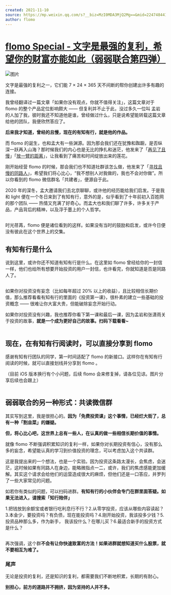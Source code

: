 ```yaml
---
created: 2021-11-10
source: https://mp.weixin.qq.com/s?__biz=MzI0MDA3MjQ2Mg==&mid=2247484419&idx=1&sn=c498d3c3d2abcf1d8b8dd9d327bb1fd6&chksm=e9212662de56af74ad057dadf700d8cd4119f644db4f0dec67ba753aad1583de2b1c8071b420#rd
author: flomo
---
```


# [flomo Special - 文字是最强的复利，希望你的财富亦能如此（弱弱联合第四弹）](https://mp.weixin.qq.com/s?__biz=MzI0MDA3MjQ2Mg==&mid=2247484419&idx=1&sn=c498d3c3d2abcf1d8b8dd9d327bb1fd6&chksm=e9212662de56af74ad057dadf700d8cd4119f644db4f0dec67ba753aad1583de2b1c8071b420#rd)


![图片](https://mmbiz.qpic.cn/mmbiz_png/wDNLH7zcd1Mxt6JHEkxroBtNKiaeicz2ibowNlt2z6lnyyVpx5P7kFdW8PdLLQmJUN4eiaZjibq1WmGMKrSnGvtg7Jw/640?wx_fmt=png&tp=png&wxfrom=5&wx_lazy=1&wx_co=1)

文字是最强的复利之一，它们能 7 × 24 × 365 天不间断的帮你创建出许多有趣的连接。

我曾经翻译过一篇文章「如果你没有观点，你就不值得关注」，这篇文章对于 flomo 的整个产品定位影响颇大 —— 但复利并不止于此，没过多久一位叫 孟岩 的人加了我，彼时我还不知道他是谁，曾经做过什么，只是说希望能转载这篇文章给他的团队，我便欣然答应了。

**后来我才知道，曾经的且慢，现在的有知有行，就是他的作品。**

而 flomo 的诞生，也和孟大有一些渊源。因为那会我们还在犹豫和踟蹰，是否纵深一跃再入山海？那时候我们的内心也是无比的挣扎和迷茫，他发来了「[再见了且慢](https://mp.weixin.qq.com/s?__biz=MzIzNTQ4ODg4OA==&mid=2247484844&idx=1&sn=88d937dad204fe633185848bc9d7586c&scene=21#wechat_redirect "再见了且慢")」「[放一臂的距离](https://mp.weixin.qq.com/s?__biz=MzIzNTQ4ODg4OA==&mid=2247484938&idx=1&sn=2f803453e7f816422adb1b53d152641c&scene=21#wechat_redirect "放一臂的距离")」，让我看到了痛苦和时间绽放出来的莲花。

刚开始经营 flomo 的时候，那会我们也不知道社群该怎么做，他发来了「[寻找且慢的同路人](https://mp.weixin.qq.com/s?__biz=MzIzNTQ4ODg4OA==&mid=2247484304&idx=1&sn=af2c21bce5019767fd6a35d48a9b6e1e&scene=21#wechat_redirect "寻找且慢的同路人")」，希望我们将心比心，“我不想别人对我做的，我也不会对你做”。所以你看到的 flomo 微信群名「共建者」，便源自于此。

2020 年的深冬，孟大邀请我们去北京聊聊，或许他的经历能给我们启发。于是我和 light 便在一个冬日来到了有知有行，意外的是，似乎看到了十年前初入百姓网的那个团队 —— 热情又充满了好奇心。而孟大也和我们聊了许多，许多关于产品，产品背后的精神，以及浮于墨上的个人哲学。

![图片](data:image/gif;base64,iVBORw0KGgoAAAANSUhEUgAAAAEAAAABCAYAAAAfFcSJAAAADUlEQVQImWNgYGBgAAAABQABh6FO1AAAAABJRU5ErkJggg==)

时光荏苒，flomo 便是诸位看到的这样。如果没有当时的鼓励和启发，或许今日便没有彼此在这个世界上的交集。

## **有知有行是什么**

说到这里，或许你还不知道有知有行是什么。在这里如 flomo 曾经给你的一封信一样，他们也给所有想要开始投资的用户一封信，也许看完，你就知道是否是同路人了。

![图片](data:image/gif;base64,iVBORw0KGgoAAAANSUhEUgAAAAEAAAABCAYAAAAfFcSJAAAADUlEQVQImWNgYGBgAAAABQABh6FO1AAAAABJRU5ErkJggg==)

如果你对投资没有妄念（比如每年超过 20% 以上的收益），且比较相信长期价值，那么推荐看看有知有行的里面的《投资第一课》，很朴素的建立一些基础的投资概念 —— 很难让你大富大贵，但能破除妄念开始行动。

如果你对投资没有兴趣，我也推荐你看下第一课和最后一课，因为孟岩和张潇雨关于投资的故事，**就是一个成为更好自己的故事。扫码下载看看~**

![图片](data:image/gif;base64,iVBORw0KGgoAAAANSUhEUgAAAAEAAAABCAYAAAAfFcSJAAAADUlEQVQImWNgYGBgAAAABQABh6FO1AAAAABJRU5ErkJggg==)

## **现在，在有知有行阅读时，可以直接分享到 flomo**

感谢有知有行团队的同学，第一时间适配了 flomo 的新接口。这样你在有知有行阅读的时候，就可以直接划线并分享到 flomo 。

（目前 iOS 版本换行有个小问题，后续 flomo 会来修复掉，请各位见谅。图片分享后续也会跟上）

![图片](data:image/gif;base64,iVBORw0KGgoAAAANSUhEUgAAAAEAAAABCAYAAAAfFcSJAAAADUlEQVQImWNgYGBgAAAABQABh6FO1AAAAABJRU5ErkJggg==)

## **弱弱联合的另一种形式：共读微信群**

其实写到这里，我是很担心的。**因为「免费投资课」这个事情，已经烂大街了，总有一种「割韭菜」的嫌疑。**

**但，将心比心吧，这世界上总有一些人，在认真的做一些相信长期价值的事情。**

就像 flomo 不断强调积累知识的复利一样，如果你对长期投资有信心，没有那么多的妄念，希望能认真的学习到价值投资的理念，可以考虑加入这个共读群。

这是我提出来的一个想法，也是一个实验。因为投资这条路太漫长，会焦虑，会迷茫，这时候如果有同路人在身边，能略微指点一二，或许，我们的焦虑感能更加缓解。其实这个请求会给他们的运营造成很大的麻烦，但他们还是一口答应，并罗列了一些大家常见的问题。

如若你有类似的问题，可以扫码进群。**有知有行的小伙伴会专门在群里面答疑。如果无法进入，请搜索「知行陪伴」**

1.把钱放到余额宝或者银行吃利息行不行？2.从零学投资，应该从哪些内容读起？3.本金少，要投资吗？有负债，现在能投资吗？4.刚开始投资，我该投多少钱？5.投资品种那么多，作为新手， 我该投什么？在哪儿买？6.最适合新手的投资方式是什么？  

![图片](data:image/gif;base64,iVBORw0KGgoAAAANSUhEUgAAAAEAAAABCAYAAAAfFcSJAAAADUlEQVQImWNgYGBgAAAABQABh6FO1AAAAABJRU5ErkJggg==)

再次强调，这个群**不会有让你快速致富的方法！如果进群就想知道买什么股票，就不要相互为难了。**

### **尾声**

无论是投资的复利，还是知识的复利，都需要我们不断地积累，长期的有耐心。

**别担心，前方的道路并不拥挤，因为坚持的人并不多。**
